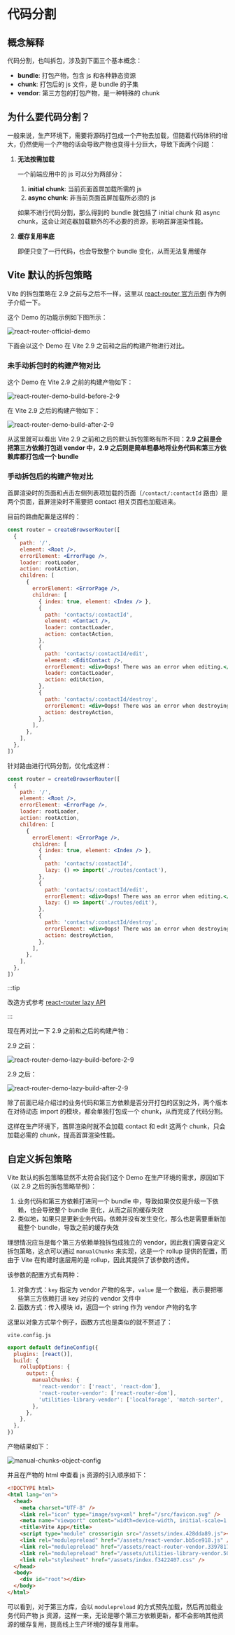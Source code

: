# 代码分割

## 概念解释

代码分割，也叫拆包，涉及到下面三个基本概念：

- **bundle**: 打包产物，包含 js 和各种静态资源
- **chunk**: 打包后的 js 文件，是 bundle 的子集
- **vendor**: 第三方包的打包产物，是一种特殊的 chunk

## 为什么要代码分割？

一般来说，生产环境下，需要将源码打包成一个产物去加载，但随着代码体积的增大，仍然使用一个产物的话会导致产物也变得十分巨大，导致下面两个问题：

1. **无法按需加载**

   一个前端应用中的 js 可以分为两部分：

   1. **initial chunk**: 当前页面首屏加载所需的 js
   2. **async chunk**: 非当前页面首屏加载所必须的 js

   如果不进行代码分割，那么得到的 bundle 就包括了 initial chunk 和 async chunk，这会让浏览器加载额外的不必要的资源，影响首屏渲染性能。

2. **缓存复用率底**

   即便只变了一行代码，也会导致整个 bundle 变化，从而无法复用缓存

## Vite 默认的拆包策略

Vite 的拆包策略在 2.9 之前与之后不一样，这里以 [react-router 官方示例](https://reactrouter.com/en/main/start/tutorial) 作为例子介绍一下。

这个 Demo 的功能示例如下图所示：

![react-router-official-demo](./images/react-router-official-demo.gif)

下面会以这个 Demo 在 Vite 2.9 之前和之后的构建产物进行对比。

### 未手动拆包时的构建产物对比

这个 Demo 在 Vite 2.9 之前的构建产物如下：

![react-router-demo-build-before-2-9](./images/react-router-demo-build-before-2-9.png)

在 Vite 2.9 之后的构建产物如下：

![react-router-demo-build-after-2-9](./images/react-router-demo-build-after-2-9.png)

从这里就可以看出 Vite 2.9 之前和之后的默认拆包策略有所不同：**2.9 之前是会把第三方依赖打包进 vendor 中，2.9 之后则是简单粗暴地将业务代码和第三方依赖库都打包成一个 bundle**

### 手动拆包后的构建产物对比

首屏渲染时的页面和点击左侧列表项加载的页面（`/contact/:contactId` 路由）是两个页面，首屏渲染时不需要把 contact 相关页面也加载进来。

目前的路由配置是这样的：

```jsx
const router = createBrowserRouter([
  {
    path: '/',
    element: <Root />,
    errorElement: <ErrorPage />,
    loader: rootLoader,
    action: rootAction,
    children: [
      {
        errorElement: <ErrorPage />,
        children: [
          { index: true, element: <Index /> },
          {
            path: 'contacts/:contactId',
            element: <Contact />,
            loader: contactLoader,
            action: contactAction,
          },
          {
            path: 'contacts/:contactId/edit',
            element: <EditContact />,
            errorElement: <div>Oops! There was an error when editing.</div>,
            loader: contactLoader,
            action: editAction,
          },
          {
            path: 'contacts/:contactId/destroy',
            errorElement: <div>Oops! There was an error when destroying.</div>,
            action: destroyAction,
          },
        ],
      },
    ],
  },
])
```

针对路由进行代码分割，优化成这样：

```jsx {15,20}
const router = createBrowserRouter([
  {
    path: '/',
    element: <Root />,
    errorElement: <ErrorPage />,
    loader: rootLoader,
    action: rootAction,
    children: [
      {
        errorElement: <ErrorPage />,
        children: [
          { index: true, element: <Index /> },
          {
            path: 'contacts/:contactId',
            lazy: () => import('./routes/contact'),
          },
          {
            path: 'contacts/:contactId/edit',
            errorElement: <div>Oops! There was an error when editing.</div>,
            lazy: () => import('./routes/edit'),
          },
          {
            path: 'contacts/:contactId/destroy',
            errorElement: <div>Oops! There was an error when destroying.</div>,
            action: destroyAction,
          },
        ],
      },
    ],
  },
])
```

:::tip

改造方式参考 [react-router lazy API](https://reactrouter.com/en/main/route/lazy)

:::

现在再对比一下 2.9 之前和之后的构建产物：

2.9 之前：

![react-router-demo-lazy-build-before-2-9](./images/react-router-demo-lazy-build-before-2-9.png)

2.9 之后：

![react-router-demo-lazy-build-after-2-9](./images/react-router-demo-lazy-build-after-2-9.png)

除了前面已经介绍过的业务代码和第三方依赖是否分开打包的区别之外，两个版本在对待动态 import 的模块，都会单独打包成一个 chunk，从而完成了代码分割。

这样在生产环境下，首屏渲染时就不会加载 contact 和 edit 这两个 chunk，只会加载必需的 chunk，提高首屏渲染性能。

## 自定义拆包策略

Vite 默认的拆包策略显然不太符合我们这个 Demo 在生产环境的需求，原因如下（以 2.9 之后的拆包策略举例）：

1. 业务代码和第三方依赖打进同一个 bundle 中，导致如果仅仅是升级一下依赖，也会导致整个 bundle 变化，从而之前的缓存失效
2. 类似地，如果只是更新业务代码，依赖并没有发生变化，那么也是需要重新加载整个 bundle，导致之前的缓存失效

理想情况应当是每个第三方依赖单独拆包成独立的 vendor，因此我们需要自定义拆包策略，这点可以通过 `manualChunks` 来实现，这是一个 rollup 提供的配置，而由于 Vite 在构建时底层用的是 rollup，因此其提供了该参数的透传。

该参数的配置方式有两种：

1. 对象方式：`key` 指定为 vendor 产物的名字，`value` 是一个数组，表示要把哪些第三方依赖打进 key 对应的 vendor 文件中
2. 函数方式：传入模块 id，返回一个 string 作为 vendor 产物的名字

这里以对象方式举个例子，函数方式也是类似的就不赘述了：

`vite.config.js`

```js
export default defineConfig({
  plugins: [react()],
  build: {
    rollupOptions: {
      output: {
        manualChunks: {
          'react-vendor': ['react', 'react-dom'],
          'react-router-vendor': ['react-router-dom'],
          'utilities-library-vendor': ['localforage', 'match-sorter', 'match-sorter'],
        },
      },
    },
  },
})
```

产物结果如下：

![manual-chunks-object-config](./images/manual-chunks-object-config.png)

并且在产物的 html 中查看 js 资源的引入顺序如下：

```html {8-12}
<!DOCTYPE html>
<html lang="en">
  <head>
    <meta charset="UTF-8" />
    <link rel="icon" type="image/svg+xml" href="/src/favicon.svg" />
    <meta name="viewport" content="width=device-width, initial-scale=1.0" />
    <title>Vite App</title>
    <script type="module" crossorigin src="/assets/index.428dda89.js"></script>
    <link rel="modulepreload" href="/assets/react-vendor.bb5ce918.js" />
    <link rel="modulepreload" href="/assets/react-router-vendor.33978175.js" />
    <link rel="modulepreload" href="/assets/utilities-library-vendor.50b6cb2e.js" />
    <link rel="stylesheet" href="/assets/index.f3422407.css" />
  </head>
  <body>
    <div id="root"></div>
  </body>
</html>
```

可以看到，对于第三方库，会以 `modulepreload` 的方式预先加载，然后再加载业务代码产物 js 资源，这样一来，无论是哪个第三方依赖更新，都不会影响其他资源的缓存复用，提高线上生产环境的缓存复用率。

